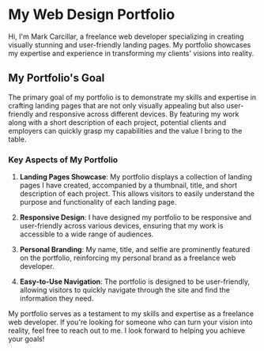 # My Web Design Portfolio

Hi, I'm Mark Carcillar, a freelance web developer specializing in creating visually stunning and user-friendly landing pages. My portfolio showcases my expertise and experience in transforming my clients' visions into reality.

## My Portfolio's Goal

The primary goal of my portfolio is to demonstrate my skills and expertise in crafting landing pages that are not only visually appealing but also user-friendly and responsive across different devices. By featuring my work along with a short description of each project, potential clients and employers can quickly grasp my capabilities and the value I bring to the table.

### Key Aspects of My Portfolio

1. **Landing Pages Showcase**: My portfolio displays a collection of landing pages I have created, accompanied by a thumbnail, title, and short description of each project. This allows visitors to easily understand the purpose and functionality of each landing page.

2. **Responsive Design**: I have designed my portfolio to be responsive and user-friendly across various devices, ensuring that my work is accessible to a wide range of audiences.

3. **Personal Branding**: My name, title, and selfie are prominently featured on the portfolio, reinforcing my personal brand as a freelance web developer.

4. **Easy-to-Use Navigation**: The portfolio is designed to be user-friendly, allowing visitors to quickly navigate through the site and find the information they need.

My portfolio serves as a testament to my skills and expertise as a freelance web developer. If you're looking for someone who can turn your vision into reality, feel free to reach out to me. I look forward to helping you achieve your goals!
